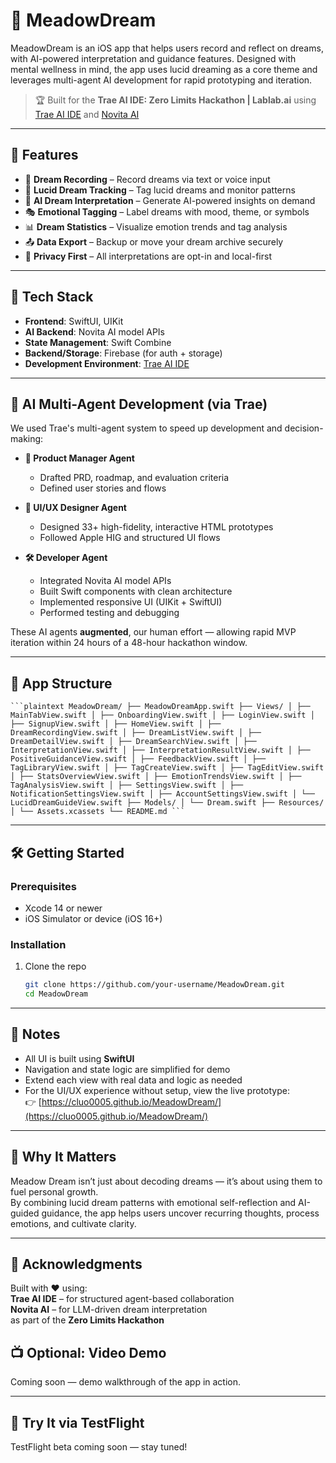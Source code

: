 # 🌙 MeadowDream

MeadowDream is an iOS app that helps users record and reflect on dreams, with AI-powered interpretation and guidance features. Designed with mental wellness in mind, the app uses lucid dreaming as a core theme and leverages multi-agent AI development for rapid prototyping and iteration.

> 🏆 Built for the **Trae AI IDE: Zero Limits Hackathon | Lablab.ai** using [Trae AI IDE](https://trae.ai) and [Novita AI](https://novita.ai)

---

## 🚀 Features

- 📝 **Dream Recording** – Record dreams via text or voice input  
- 🌌 **Lucid Dream Tracking** – Tag lucid dreams and monitor patterns  
- 🧠 **AI Dream Interpretation** – Generate AI-powered insights on demand  
- 🎭 **Emotional Tagging** – Label dreams with mood, theme, or symbols  
- 📊 **Dream Statistics** – Visualize emotion trends and tag analysis  
- 📤 **Data Export** – Backup or move your dream archive securely  
- 🔐 **Privacy First** – All interpretations are opt-in and local-first  

---

## 🧱 Tech Stack

- **Frontend**: SwiftUI, UIKit  
- **AI Backend**: Novita AI model APIs  
- **State Management**: Swift Combine  
- **Backend/Storage**: Firebase (for auth + storage)  
- **Development Environment**: [Trae AI IDE](https://trae.ai)

---

## 🧠 AI Multi-Agent Development (via Trae)

We used Trae's multi-agent system to speed up development and decision-making:

- **🧭 Product Manager Agent**  
  - Drafted PRD, roadmap, and evaluation criteria  
  - Defined user stories and flows

- **🎨 UI/UX Designer Agent**  
  - Designed 33+ high-fidelity, interactive HTML prototypes  
  - Followed Apple HIG and structured UI flows

- **🛠️ Developer Agent**  
  - Integrated Novita AI model APIs  
  - Built Swift components with clean architecture  
  - Implemented responsive UI (UIKit + SwiftUI)  
  - Performed testing and debugging

These AI agents **augmented**, our human effort — allowing rapid MVP iteration within 24 hours of a 48-hour hackathon window.


---

## 📂 App Structure
<pre lang="markdown"><code>```plaintext MeadowDream/ ├── MeadowDreamApp.swift ├── Views/ │ ├── MainTabView.swift │ ├── OnboardingView.swift │ ├── LoginView.swift │ ├── SignupView.swift │ ├── HomeView.swift │ ├── DreamRecordingView.swift │ ├── DreamListView.swift │ ├── DreamDetailView.swift │ ├── DreamSearchView.swift │ ├── InterpretationView.swift │ ├── InterpretationResultView.swift │ ├── PositiveGuidanceView.swift │ ├── FeedbackView.swift │ ├── TagLibraryView.swift │ ├── TagCreateView.swift │ ├── TagEditView.swift │ ├── StatsOverviewView.swift │ ├── EmotionTrendsView.swift │ ├── TagAnalysisView.swift │ ├── SettingsView.swift │ ├── NotificationSettingsView.swift │ ├── AccountSettingsView.swift │ └── LucidDreamGuideView.swift ├── Models/ │ └── Dream.swift ├── Resources/ │ └── Assets.xcassets └── README.md ```</code></pre>



---

## 🛠️ Getting Started

### Prerequisites

- Xcode 14 or newer  
- iOS Simulator or device (iOS 16+)

### Installation

1. Clone the repo  
   ```bash
   git clone https://github.com/your-username/MeadowDream.git
   cd MeadowDream

---

## 📌 Notes

- All UI is built using **SwiftUI**
- Navigation and state logic are simplified for demo
- Extend each view with real data and logic as needed
- For the UI/UX experience without setup, view the live prototype:  
  👉 [https://cluo0005.github.io/MeadowDream/](https://cluo0005.github.io/MeadowDream/)

---

## 🙌 Why It Matters

Meadow Dream isn’t just about decoding dreams — it’s about using them to fuel personal growth.  
By combining lucid dream patterns with emotional self-reflection and AI-guided guidance, the app helps users uncover recurring thoughts, process emotions, and cultivate clarity.

---

## 📣 Acknowledgments

Built with ❤️ using:  
**Trae AI IDE** – for structured agent-based collaboration  
**Novita AI** – for LLM-driven dream interpretation  
as part of the **Zero Limits Hackathon**


## 📺 Optional: Video Demo

Coming soon — demo walkthrough of the app in action.

---

## 🧪 Try It via TestFlight

TestFlight beta coming soon — stay tuned!



